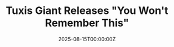 ---
title: "Tuxis Giant Releases \"You Won't Remember This\""
date: 2025-08-15T00:00:00Z
description: "The highly anticipated new album from Tuxis Giant is now available, exploring themes of gender, memory, and growing into yourself."
link: "https://tuxisgiant.bandcamp.com/album/you-wont-remember-this"
link_text: "Listen Now"
--- 